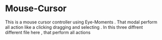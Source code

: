 # Mouse-Cursor
This is a mouse cursor controller using Eye-Moments . That modal perform all action like a clicking dragging and selecting . In this three diffrent different file here , that perform all actions 
